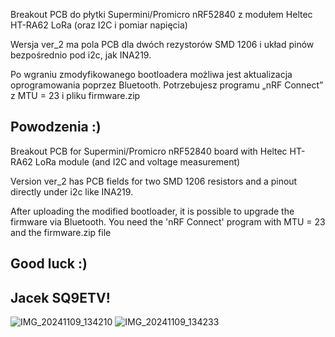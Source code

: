 Breakout PCB do płytki Supermini/Promicro nRF52840 z modułem Heltec HT-RA62 LoRa (oraz I2C i pomiar napięcia)

Wersja ver_2 ma pola PCB dla dwóch rezystorów SMD 1206 i układ pinów bezpośrednio pod i2c, jak INA219.

Po wgraniu zmodyfikowanego bootloadera możliwa jest aktualizacja oprogramowania poprzez Bluetooth.
Potrzebujesz programu „nRF Connect” z MTU = 23 i pliku firmware.zip

Powodzenia :)
-
Breakout PCB for Supermini/Promicro nRF52840 board with Heltec HT-RA62 LoRa module (and I2C and voltage measurement)

Version ver_2 has PCB fields for two SMD 1206 resistors and a pinout directly under i2c like INA219.

After uploading the modified bootloader, it is possible to upgrade the firmware via Bluetooth.
You need the 'nRF Connect' program with MTU = 23 and the firmware.zip file

Good luck :)
-
Jacek SQ9ETV!
-
![IMG_20241109_134210](https://github.com/user-attachments/assets/9736826f-40d9-4fae-801a-4bcf4dfe69b7)
![IMG_20241109_134233](https://github.com/user-attachments/assets/51b732f3-c0c5-4e8d-bb65-0cf870212d62)
